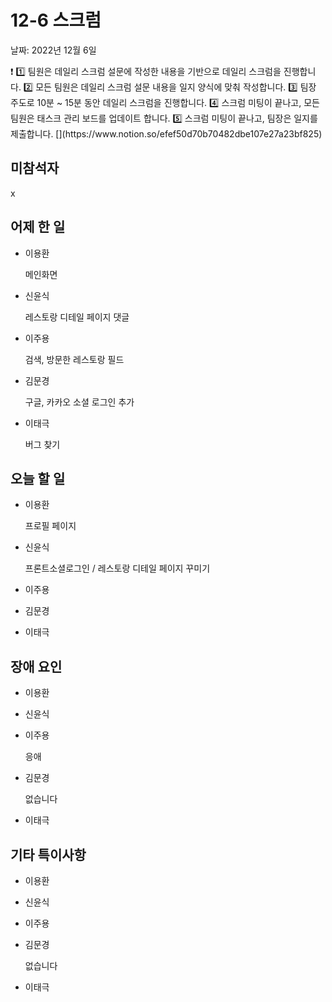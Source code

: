 # 12-6 스크럼

날짜: 2022년 12월 6일

<aside>
❗ 1️⃣ 팀원은 데일리 스크럼 설문에 작성한 내용을 기반으로 데일리 스크럼을 진행합니다.
2️⃣ 모든 팀원은 데일리 스크럼 설문 내용을 일지 양식에 맞춰 작성합니다. 
3️⃣ 팀장 주도로 10분 ~ 15분 동안 데일리 스크럼을 진행합니다.
4️⃣ 스크럼 미팅이 끝나고, 모든 팀원은 태스크 관리 보드를 업데이트 합니다.
5️⃣ 스크럼 미팅이 끝나고, 팀장은 일지를 제출합니다.
[](https://www.notion.so/efef50d70b70482dbe107e27a23bf825)

</aside>

## 미참석자

x

## 어제 한 일

- 이용환
    
    메인화면
    
- 신윤식
    
    레스토랑 디테일 페이지 댓글
    
- 이주용
    
    검색, 방문한 레스토랑 필드
    
- 김문경
    
    구글, 카카오 소셜 로그인 추가
    
- 이태극
    
    버그 찾기
    

## 오늘 할 일

- 이용환
    
    프로필 페이지
    
- 신윤식
    
    프론트소셜로그인 / 레스토랑 디테일 페이지 꾸미기
    
- 이주용
    
    
- 김문경
    
    
- 이태극
    
    

## 장애 요인

- 이용환
- 신윤식
- 이주용
    
    응애
    
- 김문경
    
    없습니다
    
- 이태극

## 기타 특이사항

- 이용환
- 신윤식
- 이주용
- 김문경
    
    없습니다
    
- 이태극